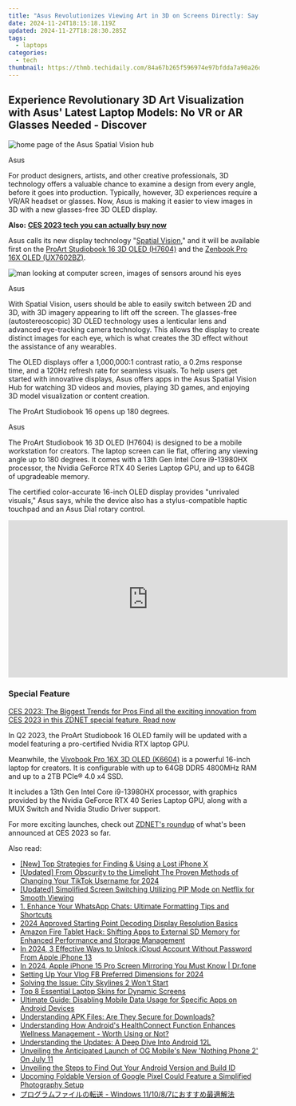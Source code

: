 ```yaml
---
title: "Asus Revolutionizes Viewing Art in 3D on Screens Directly: Say Goodbye to Glasses - Discover More at ZDNET"
date: 2024-11-24T18:15:18.119Z
updated: 2024-11-27T18:28:30.285Z
tags:
  - laptops
categories:
  - tech
thumbnail: https://thmb.techidaily.com/84a67b265f596974e97bfdda7a90a26dbf8d262c88616db568ebfae06dbc4deb.jpg
---
```


## Experience Revolutionary 3D Art Visualization with Asus' Latest Laptop Models: No VR or AR Glasses Needed - Discover

![home page of the Asus Spatial Vision hub](https://www.zdnet.com/a/img/resize/24cc20ed6791fd23fdf01f66bb893ffda623d726/2023/01/04/aca7fb37-c84c-488c-9c06-9df91f861a67/asus-spatial-vision-hub-home-page.png?auto=webp&width=1280)

Asus

For product designers, artists, and other creative professionals, 3D technology offers a valuable chance to examine a design from every angle, before it goes into production. Typically, however, 3D experiences require a VR/AR headset or glasses. Now, Asus is making it easier to view images in 3D with a new glasses-free 3D OLED display. 

**Also:** [**CES 2023 tech you can actually buy now**](https://www.zdnet.com/article/ces-2023-tech-you-can-buy/)

Asus calls its new display technology "[Spatial Vision](https://ces.vporoom.com/2023-01-04-ASUS-Presents-Seeing-An-Incredible-Future-at-CES-2023#assets%5F2429%5F126621-111)," and it will be available first on the [ProArt Studiobook 16 3D OLED (H7604)](https://www.asus.com/laptops/for-creators/proart-studiobook/proart-studiobook-16-3d-oled-h7604/) and the [Zenbook Pro 16X OLED (UX7602BZ)](https://www.asus.com/laptops/for-creators/zenbook/zenbook-pro-16x-oled-ux7602/). 

![man looking at computer screen, images of sensors around his eyes](https://www.zdnet.com/a/img/resize/f3b4eae3586aef38878f32b7fe9f6fb6170646ab/2023/01/04/b36481e2-8870-4036-bbda-05e15f9af61a/scenario-photo-product-vivobook-1.jpg?auto=webp&width=1280)

Asus

With Spatial Vision, users should be able to easily switch between 2D and 3D, with 3D imagery appearing to lift off the screen. The glasses-free (autostereoscopic) 3D OLED technology uses a lenticular lens and advanced eye-tracking camera technology. This allows the display to create distinct images for each eye, which is what creates the 3D effect without the assistance of any wearables. 

The OLED displays offer a 1,000,000:1 contrast ratio, a 0.2ms response time, and a 120Hz refresh rate for seamless visuals. To help users get started with innovative displays, Asus offers apps in the Asus Spatial Vision Hub for watching 3D videos and movies, playing 3D games, and enjoying 3D model visualization or content creation.

The ProArt Studiobook 16 opens up 180 degrees.

Asus

The ProArt Studiobook 16 3D OLED (H7604) is designed to be a mobile workstation for creators. The laptop screen can lie flat, offering any viewing angle up to 180 degrees. It comes with a 13th Gen Intel Core i9-13980HX processor, the Nvidia GeForce RTX 40 Series Laptop GPU, and up to 64GB of upgradeable memory.

The certified color-accurate 16-inch OLED display provides "unrivaled visuals," Asus says, while the device also has a stylus-compatible haptic touchpad and an Asus Dial rotary control. 

<!-- affiliate ads begin -->
<iframe width="560" height="315" src="https://www.youtube.com/embed/RhLjZsruC9M?si=-861oUSfrUde2Ykt&autoplay=1" title="YouTube video player" frameborder="0" allow="accelerometer; autoplay; clipboard-write; encrypted-media; gyroscope; picture-in-picture; web-share" referrerpolicy="strict-origin-when-cross-origin" allowfullscreen></iframe>
<!-- affiliate ads end -->

### Special Feature

[CES 2023: The Biggest Trends for Pros Find all the exciting innovation from CES 2023 in this ZDNET special feature.  Read now](https://www.zdnet.com/topic/ces-2023-the-biggest-trends-for-pros/)

In Q2 2023, the ProArt Studiobook 16 OLED family will be updated with a model featuring a pro-certified Nvidia RTX laptop GPU.

Meanwhile, the [Vivobook Pro 16X 3D OLED (K6604)](https://www.asus.com/laptops/for-creators/vivobook/vivobook-pro-16x-3d-oled-k6604/) is a powerful 16-inch laptop for creators. It is configurable with up to 64GB DDR5 4800MHz RAM and up to a 2TB PCIe® 4.0 x4 SSD.

It includes a 13th Gen Intel Core i9-13980HX processor, with graphics provided by the Nvidia GeForce RTX 40 Series Laptop GPU, along with a MUX Switch and Nvidia Studio Driver support.

For more exciting launches, check out [ZDNET's roundup](https://www.zdnet.com/home-and-office/home-entertainment/ces-2023-day-1-the-biggest-announcements-so-far/) of what's been announced at CES 2023 so far.

<ins class="adsbygoogle"
     style="display:block"
     data-ad-format="autorelaxed"
     data-ad-client="ca-pub-7571918770474297"
     data-ad-slot="1223367746"></ins>

<ins class="adsbygoogle"
     style="display:block"
     data-ad-client="ca-pub-7571918770474297"
     data-ad-slot="8358498916"
     data-ad-format="auto"
     data-full-width-responsive="true"></ins>

<span class="atpl-alsoreadstyle">Also read:</span>
<div><ul>
<li><a href="https://some-approaches.techidaily.com/new-top-strategies-for-finding-and-using-a-lost-iphone-x/"><u>[New] Top Strategies for Finding & Using a Lost iPhone X</u></a></li>
<li><a href="https://tiktok-video-recordings.techidaily.com/updated-from-obscurity-to-the-limelight-the-proven-methods-of-changing-your-tiktok-username-for-2024/"><u>[Updated] From Obscurity to the Limelight The Proven Methods of Changing Your TikTok Username for 2024</u></a></li>
<li><a href="https://fox-friendly.techidaily.com/updated-simplified-screen-switching-utilizing-pip-mode-on-netflix-for-smooth-viewing/"><u>[Updated] Simplified Screen Switching Utilizing PIP Mode on Netflix for Smooth Viewing</u></a></li>
<li><a href="https://hardware-reviews.techidaily.com/1-enhance-your-whatsapp-chats-ultimate-formatting-tips-and-shortcuts/"><u>1. Enhance Your WhatsApp Chats: Ultimate Formatting Tips and Shortcuts</u></a></li>
<li><a href="https://extra-approaches.techidaily.com/2024-approved-starting-point-decoding-display-resolution-basics/"><u>2024 Approved Starting Point Decoding Display Resolution Basics</u></a></li>
<li><a href="https://hardware-reviews.techidaily.com/amazon-fire-tablet-hack-shifting-apps-to-external-sd-memory-for-enhanced-performance-and-storage-management/"><u>Amazon Fire Tablet Hack: Shifting Apps to External SD Memory for Enhanced Performance and Storage Management</u></a></li>
<li><a href="https://activate-lock.techidaily.com/in-2024-3-effective-ways-to-unlock-icloud-account-without-password-from-apple-iphone-13-by-drfone-ios/"><u>In 2024, 3 Effective Ways to Unlock iCloud Account Without Password From Apple iPhone 13</u></a></li>
<li><a href="https://screen-mirror.techidaily.com/in-2024-apple-iphone-15-pro-screen-mirroring-you-must-know-drfone-by-drfone-ios/"><u>In 2024, Apple iPhone 15 Pro Screen Mirroring You Must Know | Dr.fone</u></a></li>
<li><a href="https://facebook-videos.techidaily.com/setting-up-your-vlog-fb-preferred-dimensions-for-2024/"><u>Setting Up Your Vlog FB Preferred Dimensions for 2024</u></a></li>
<li><a href="https://win-able.techidaily.com/solving-the-issue-city-skylines-2-wont-start/"><u>Solving the Issue: City Skylines 2 Won't Start</u></a></li>
<li><a href="https://extra-lessons.techidaily.com/top-8-essential-laptop-skins-for-dynamic-screens/"><u>Top 8 Essential Laptop Skins for Dynamic Screens</u></a></li>
<li><a href="https://hardware-reviews.techidaily.com/ultimate-guide-disabling-mobile-data-usage-for-specific-apps-on-android-devices/"><u>Ultimate Guide: Disabling Mobile Data Usage for Specific Apps on Android Devices</u></a></li>
<li><a href="https://hardware-reviews.techidaily.com/understanding-apk-files-are-they-secure-for-downloads/"><u>Understanding APK Files: Are They Secure for Downloads?</u></a></li>
<li><a href="https://hardware-reviews.techidaily.com/understanding-how-androids-healthconnect-function-enhances-wellness-management-worth-using-or-not/"><u>Understanding How Android's HealthConnect Function Enhances Wellness Management - Worth Using or Not?</u></a></li>
<li><a href="https://hardware-reviews.techidaily.com/understanding-the-updates-a-deep-dive-into-android-12l/"><u>Understanding the Updates: A Deep Dive Into Android 12L</u></a></li>
<li><a href="https://hardware-reviews.techidaily.com/unveiling-the-anticipated-launch-of-og-mobiles-new-nothing-phone-2-on-july-11/"><u>Unveiling the Anticipated Launch of OG Mobile's New 'Nothing Phone 2' On July 11</u></a></li>
<li><a href="https://hardware-reviews.techidaily.com/unveiling-the-steps-to-find-out-your-android-version-and-build-id/"><u>Unveiling the Steps to Find Out Your Android Version and Build ID</u></a></li>
<li><a href="https://hardware-reviews.techidaily.com/upcoming-foldable-version-of-google-pixel-could-feature-a-simplified-photography-setup/"><u>Upcoming Foldable Version of Google Pixel Could Feature a Simplified Photography Setup</u></a></li>
<li><a href="https://discover-bytes.techidaily.com/1728467643443-windows-111087/"><u>プログラムファイルの転送 - Windows 11/10/8/7におすすめ最適解法</u></a></li>
</ul></div>

